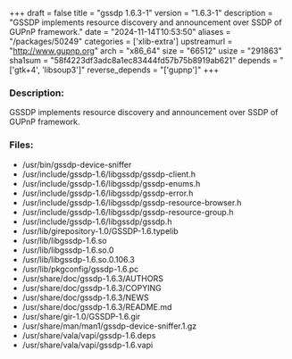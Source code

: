 +++
draft = false
title = "gssdp 1.6.3-1"
version = "1.6.3-1"
description = "GSSDP implements resource discovery and announcement over SSDP of GUPnP framework."
date = "2024-11-14T10:53:50"
aliases = "/packages/50249"
categories = ['xlib-extra']
upstreamurl = "http://www.gupnp.org"
arch = "x86_64"
size = "66512"
usize = "291863"
sha1sum = "58f4223df3adc8a1ec83444fd57b75b8919ab621"
depends = "['gtk+4', 'libsoup3']"
reverse_depends = "['gupnp']"
+++
### Description: 
GSSDP implements resource discovery and announcement over SSDP of GUPnP framework.

### Files: 
* /usr/bin/gssdp-device-sniffer
* /usr/include/gssdp-1.6/libgssdp/gssdp-client.h
* /usr/include/gssdp-1.6/libgssdp/gssdp-enums.h
* /usr/include/gssdp-1.6/libgssdp/gssdp-error.h
* /usr/include/gssdp-1.6/libgssdp/gssdp-resource-browser.h
* /usr/include/gssdp-1.6/libgssdp/gssdp-resource-group.h
* /usr/include/gssdp-1.6/libgssdp/gssdp.h
* /usr/lib/girepository-1.0/GSSDP-1.6.typelib
* /usr/lib/libgssdp-1.6.so
* /usr/lib/libgssdp-1.6.so.0
* /usr/lib/libgssdp-1.6.so.0.106.3
* /usr/lib/pkgconfig/gssdp-1.6.pc
* /usr/share/doc/gssdp-1.6.3/AUTHORS
* /usr/share/doc/gssdp-1.6.3/COPYING
* /usr/share/doc/gssdp-1.6.3/NEWS
* /usr/share/doc/gssdp-1.6.3/README.md
* /usr/share/gir-1.0/GSSDP-1.6.gir
* /usr/share/man/man1/gssdp-device-sniffer.1.gz
* /usr/share/vala/vapi/gssdp-1.6.deps
* /usr/share/vala/vapi/gssdp-1.6.vapi
